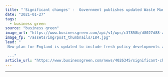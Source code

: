 ```yaml
---
title: "'Significant changes' -  Government publishes updated Waste Management Plan"
date: "2021-01-27"
tags: 
  - business green
source: "business green"
image_url: "https://www.businessgreen.com/api/v1/wps/c37858b/d8027d88-aaef-4b73-8b9d-60ef8c20bd4c/4/recycling-bins-on-street-185x114.jpg"
image_fp: "/assets/img/post_thumbnails/184.jpg"
lead: "
 New plan for England is updated to include fresh policy developments and reflect UK's 2050 net zero commitment

 ..."
article_url: "https://www.businessgreen.com/news/4026345/significant-changes-government-publishes-updated-waste-management-plan"
---
```


---
